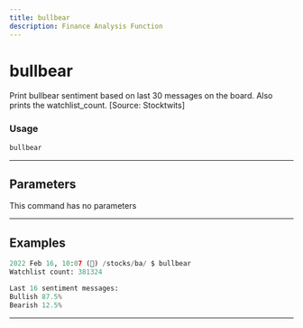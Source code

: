 ```yaml
---
title: bullbear
description: Finance Analysis Function
---
```


# bullbear

Print bullbear sentiment based on last 30 messages on the board. Also prints the watchlist_count. [Source: Stocktwits]

### Usage

```python
bullbear
```

---

## Parameters

This command has no parameters



---

## Examples

```python
2022 Feb 16, 10:07 (🦋) /stocks/ba/ $ bullbear
Watchlist count: 381324

Last 16 sentiment messages:
Bullish 87.5%
Bearish 12.5%
```
---
